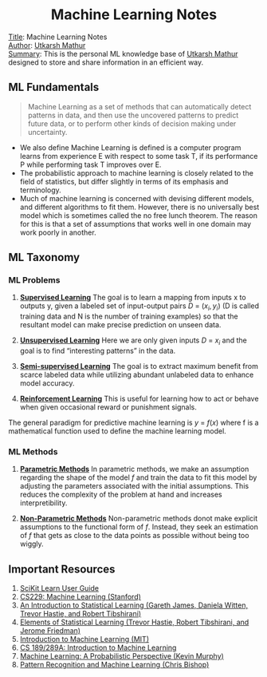 <h1 align='center'>Machine Learning Notes</h1>

<p>
<u>Title</u>: Machine Learning Notes<br>
<u>Author</u>: <a href='https://github.com/datamathur'>Utkarsh Mathur</a> <br>
<u>Summary</u>:
This is the personal ML knowledge base of <a href='https://github.com/datamathur'>Utkarsh Mathur</a> designed to store and share information in an efficient way.
</p>

<h2>ML Fundamentals</h2>



> Machine Learning as a set of methods that can automatically detect patterns in data, and then use the uncovered patterns to predict future data, or to perform other kinds of decision making under uncertainty.



- We also define Machine Learning is defined is a computer program learns from experience E with respect to some task T, if its performance P while performing task T improves over E.
- The probabilistic approach to machine learning is closely related to the field of statistics, but differ slightly in terms of its emphasis and terminology.
- Much of machine learning is concerned with devising different models, and different algorithms to fit them. However, there is no universally best model which is sometimes called the no free lunch theorem. The reason for this is that a set of assumptions that works well in one domain may work poorly in another.

<h2>ML Taxonomy</h2>

<h3>ML Problems</h3>

1. <b><u>Supervised Learning</u></b>
The goal is to learn a mapping from inputs x to outputs y, given a labeled set of input-output pairs $D\ =\ {(x_i, y_i)}$ (D is called training data and N is the number of training examples) so that the resultant model can make precise prediction on unseen data.

1. <b><u>Unsupervised Learning</u></b>
Here we are only given inputs $D\ =\ {x_i}$ and the goal is to find “interesting patterns” in the data.

1. <b><u>Semi-supervised Learning</u></b>
The goal is to extract maximum benefit from scarce labeled data while utilizing abundant unlabeled data to enhance model accuracy.

1. <b><u>Reinforcement Learning</u></b>
This is useful for learning how to act or behave when given occasional reward or punishment signals.


The general paradigm for predictive machine learning is $y\ =\ f(x)$ where f is a mathematical function used to define the machine learning model.

<h3>ML Methods</h3>

1. <b><u>Parametric Methods</u></b>
In parametric methods, we make an assumption regarding the shape of the model $f$ and train the data to fit this model by adjusting the parameters associated with the initial assumptions. This reduces the complexity of the problem at hand and increases interpretibility.

2. <b><u>Non-Parametric Methods</u></b>
Non-parametric methods donot make explicit assumptions to the functional form of $f$. Instead, they seek an estimation of $f$ that gets as close to the data points as possible without being too wiggly. 


<h2>Important Resources</h2>

1. [SciKit Learn User Guide](https://scikit-learn.org/stable/user_guide.html)
2. [CS229: Machine Learning (Stanford)](https://cs229.stanford.edu/)
3. [An Introduction to Statistical Learning (Gareth James, Daniela Witten, Trevor Hastie, and Robert Tibshirani)](https://www.statlearning.com/)
4. [Elements of Statistical Learning (Trevor Hastie, Robert Tibshirani, and Jerome Friedman)](https://a.co/d/00ZSRH5f)
5. [Introduction to Machine Learning (MIT)](https://openlearninglibrary.mit.edu/courses/course-v1:MITx+6.036+1T2019/course/)
6. [CS 189/289A: Introduction to Machine Learning](https://people.eecs.berkeley.edu/~jrs/189/)
7. [Machine Learning: A Probabilistic Perspective (Kevin Murphy)](https://a.co/d/00pj6Emc)
8. [Pattern Recognition and Machine Learning (Chris Bishop)](https://a.co/d/02BZItFS)